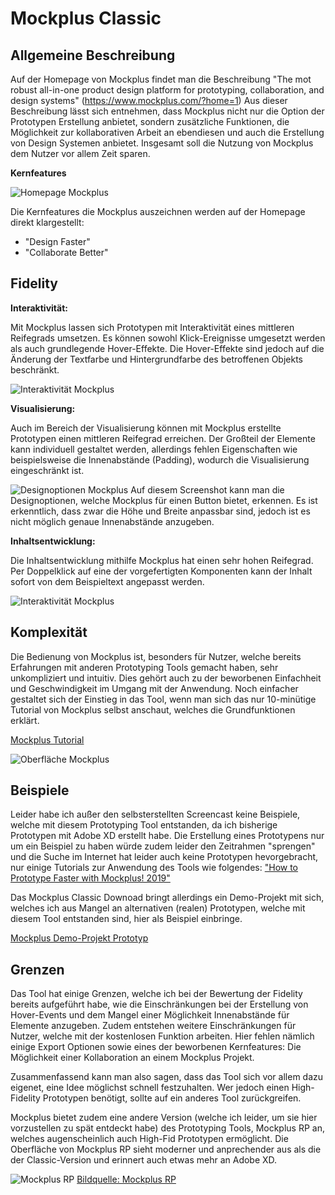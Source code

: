 # Mockplus Classic

## Allgemeine Beschreibung

Auf der Homepage von Mockplus findet man die Beschreibung "The mot robust all-in-one product design platform for prototyping, collaboration, and design systems" (https://www.mockplus.com/?home=1) 
Aus dieser Beschreibung lässt sich entnehmen, dass Mockplus nicht nur die Option der Prototypen Erstellung anbietet, sondern zusätzliche Funktionen, die Möglichkeit zur kollaborativen Arbeit an ebendiesen und auch die Erstellung von Design Systemen anbietet. Insgesamt soll die Nutzung von Mockplus dem Nutzer vor allem Zeit sparen.

**Kernfeatures**

![Homepage Mockplus](https://ninahecht.github.io/IFD-WiSe20-21/aufgabe2/ressources/mockplus-home.JPG)

Die Kernfeatures die Mockplus auszeichnen werden auf der Homepage direkt klargestellt: 
* "Design Faster"
* "Collaborate Better"

## Fidelity

**Interaktivität:**

Mit Mockplus lassen sich Prototypen mit Interaktivität eines mittleren Reifegrads umsetzen. Es können sowohl Klick-Ereignisse umgesetzt werden als auch grundlegende Hover-Effekte. Die Hover-Effekte sind jedoch auf die Änderung der Textfarbe und Hintergrundfarbe des betroffenen Objekts beschränkt.

![Interaktivität Mockplus](https://ninahecht.github.io/IFD-WiSe20-21/aufgabe2/ressources/mockplus-screencast-interaktivitaet.gif)

**Visualisierung:**

Auch im Bereich der Visualisierung können mit Mockplus erstellte Prototypen einen mittleren Reifegrad erreichen. Der Großteil der Elemente kann individuell gestaltet werden, allerdings fehlen Eigenschaften wie beispielsweise die Innenabstände (Padding), wodurch die Visualisierung eingeschränkt ist.

![Designoptionen Mockplus](https://ninahecht.github.io/IFD-WiSe20-21/aufgabe2/ressources/mockplus-designoptionen.JPG)
Auf diesem Screenshot kann man die Designoptionen, welche Mockplus für einen Button bietet, erkennen. Es ist erkenntlich, dass zwar die Höhe und Breite anpassbar sind, jedoch ist es nicht möglich genaue Innenabstände anzugeben.

**Inhaltsentwicklung:**

Die Inhaltsentwicklung mithilfe Mockplus hat einen sehr hohen Reifegrad. Per Doppelklick auf eine der vorgefertigten Komponenten kann der Inhalt sofort von dem Beispieltext angepasst werden.

![Interaktivität Mockplus](https://ninahecht.github.io/IFD-WiSe20-21/aufgabe2/ressources/mockplus-screencast-inhaltsentwicklung.gif)

## Komplexität

Die Bedienung von Mockplus ist, besonders für Nutzer, welche bereits Erfahrungen mit anderen Prototyping Tools gemacht haben, sehr unkompliziert und intuitiv. Dies gehört auch zu der beworbenen Einfachheit und Geschwindigkeit im Umgang mit der Anwendung. Noch einfacher gestaltet sich der Einstieg in das Tool, wenn man sich das nur 10-minütige Tutorial von Mockplus selbst anschaut, welches die Grundfunktionen erklärt. 

[Mockplus Tutorial](https://www.youtube.com/watch?v=r8E9Lwv5U8k&ab_channel=Mockplus)

![Oberfläche Mockplus](https://ninahecht.github.io/IFD-WiSe20-21/aufgabe2/ressources/mockplus-oberflaeche.png)

## Beispiele

Leider habe ich außer den selbsterstellten Screencast keine Beispiele, welche mit diesem Prototyping Tool entstanden, da ich bisherige Prototypen mit Adobe XD erstellt habe. Die Erstellung eines Prototypens nur um ein Beispiel zu haben würde zudem leider den Zeitrahmen "sprengen" und die Suche im Internet hat leider auch keine Prototypen hevorgebracht, nur einige Tutorials zur Anwendung des Tools wie folgendes: ["How to Prototype Faster with Mockplus! 2019"](https://www.youtube.com/watch?v=_MfQPBut11I&ab_channel=DesignPilot)

Das Mockplus Classic Downoad bringt allerdings ein Demo-Projekt mit sich, welches ich aus Mangel an alternativen (realen) Prototypen, welche mit diesem Tool entstanden sind, hier als Beispiel einbringe.

[Mockplus Demo-Projekt Prototyp](https://ninahecht.github.io/IFD-WiSe20-21/aufgabe2/ressources/Gogobot/)

## Grenzen

Das Tool hat einige Grenzen, welche ich bei der Bewertung der Fidelity bereits aufgeführt habe, wie die Einschränkungen bei der Erstellung von Hover-Events und dem Mangel einer Möglichkeit Innenabstände für Elemente anzugeben.
Zudem entstehen weitere Einschränkungen für Nutzer, welche mit der kostenlosen Funktion arbeiten. Hier fehlen nämlich einige Export Optionen sowie eines der beworbenen Kernfeatures: Die Möglichkeit einer Kollaboration an einem Mockplus Projekt.

Zusammenfassend kann man also sagen, dass das Tool sich vor allem dazu eigenet, eine Idee möglichst schnell festzuhalten. Wer jedoch einen High-Fidelity Prototypen benötigt, sollte auf ein anderes Tool zurückgreifen. 

Mockplus bietet zudem eine andere Version (welche ich leider, um sie hier vorzustellen zu spät entdeckt habe) des Prototyping Tools, Mockplus RP an, welches augenscheinlich auch High-Fid Prototypen ermöglicht. Die Oberfläche von Mockplus RP sieht moderner und anprechender aus als die der Classic-Version und erinnert auch etwas mehr an Adobe XD. 

![Mockplus RP](https://ninahecht.github.io/IFD-WiSe20-21/aufgabe2/ressources/mockplus-rp.png)
[Bildquelle: Mockplus RP](https://www.mockplus.com/mockplus-rp)